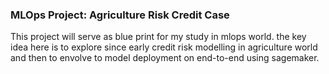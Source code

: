 ### MLOps Project: Agriculture Risk Credit Case

This project will serve as blue print for my study in mlops world. the key idea here is to explore since early credit risk modelling in agriculture world and then to envolve to model deployment on end-to-end using sagemaker.
